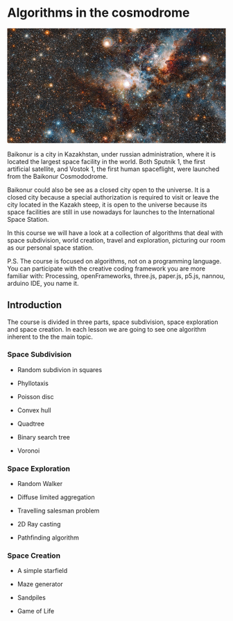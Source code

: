 # Algorithms in the cosmodrome

![img](baikonur-small.jpg)

Baikonur is a city in Kazakhstan, under russian administration, where it is located the largest space facility in the world. Both Sputnik 1, the first artificial satellite, and Vostok 1, the first human spaceflight, were launched from the Baikonur Cosmododrome.

Baikonur could also be see as a closed city open to the universe. It is a closed city because a special authorization is required to visit or leave the city located in the Kazakh steep, it is open to the universe because its space facilities are still in use nowadays for launches to the International Space Station.

In this course we will have a look at a collection of algorithms that deal with space subdivision, world creation, travel and exploration, picturing our room as our personal space station.

P.S.
The course is focused on algorithms, not on a programming language. You can participate with the creative coding framework you are more familiar with: Processing, openFrameworks, three.js, paper.js, p5.js, nannou, arduino IDE, you name it.


## Introduction
The course is divided in three parts, space subdivision, space exploration and space creation. In each lesson we are going to see one algorithm inherent to the the main topic.

### Space Subdivision

- Random subdivion in squares

- Phyllotaxis

- Poisson disc

- Convex hull

- Quadtree

- Binary search tree

- Voronoi

### Space Exploration

- Random Walker

- Diffuse limited aggregation

- Travelling salesman problem

- 2D Ray casting

- Pathfinding algorithm

### Space Creation

- A simple starfield

- Maze generator

- Sandpiles

- Game of Life




